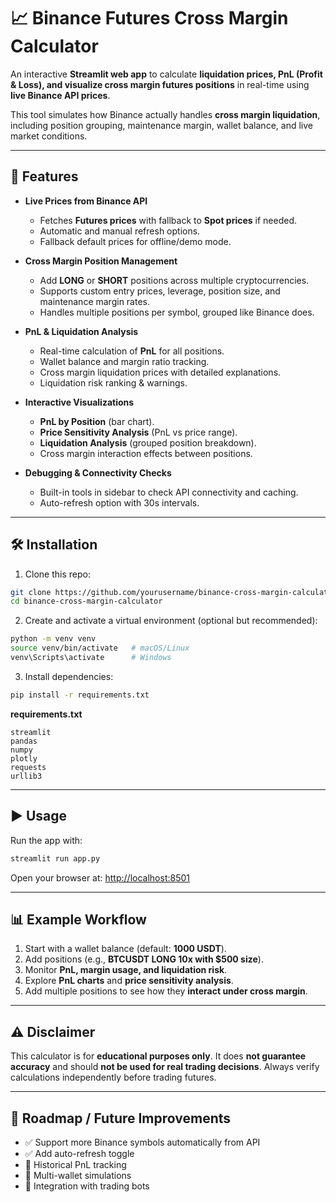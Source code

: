 # 📈 Binance Futures Cross Margin Calculator

An interactive **Streamlit web app** to calculate **liquidation prices, PnL (Profit & Loss), and visualize cross margin futures positions** in real-time using **live Binance API prices**.

This tool simulates how Binance actually handles **cross margin liquidation**, including position grouping, maintenance margin, wallet balance, and live market conditions.

---

## 🚀 Features

* **Live Prices from Binance API**

  * Fetches **Futures prices** with fallback to **Spot prices** if needed.
  * Automatic and manual refresh options.
  * Fallback default prices for offline/demo mode.

* **Cross Margin Position Management**

  * Add **LONG** or **SHORT** positions across multiple cryptocurrencies.
  * Supports custom entry prices, leverage, position size, and maintenance margin rates.
  * Handles multiple positions per symbol, grouped like Binance does.

* **PnL & Liquidation Analysis**

  * Real-time calculation of **PnL** for all positions.
  * Wallet balance and margin ratio tracking.
  * Cross margin liquidation prices with detailed explanations.
  * Liquidation risk ranking & warnings.

* **Interactive Visualizations**

  * **PnL by Position** (bar chart).
  * **Price Sensitivity Analysis** (PnL vs price range).
  * **Liquidation Analysis** (grouped position breakdown).
  * Cross margin interaction effects between positions.

* **Debugging & Connectivity Checks**

  * Built-in tools in sidebar to check API connectivity and caching.
  * Auto-refresh option with 30s intervals.

---

## 🛠️ Installation

1. Clone this repo:

```bash
git clone https://github.com/yourusername/binance-cross-margin-calculator.git
cd binance-cross-margin-calculator
```

2. Create and activate a virtual environment (optional but recommended):

```bash
python -m venv venv
source venv/bin/activate   # macOS/Linux
venv\Scripts\activate      # Windows
```

3. Install dependencies:

```bash
pip install -r requirements.txt
```

**requirements.txt**

```
streamlit
pandas
numpy
plotly
requests
urllib3
```

---

## ▶️ Usage

Run the app with:

```bash
streamlit run app.py
```

Open your browser at: [http://localhost:8501](http://localhost:8501)

---

## 📊 Example Workflow

1. Start with a wallet balance (default: **1000 USDT**).
2. Add positions (e.g., **BTCUSDT LONG 10x with \$500 size**).
3. Monitor **PnL, margin usage, and liquidation risk**.
4. Explore **PnL charts** and **price sensitivity analysis**.
5. Add multiple positions to see how they **interact under cross margin**.

---

## ⚠️ Disclaimer

This calculator is for **educational purposes only**.
It does **not guarantee accuracy** and should **not be used for real trading decisions**.
Always verify calculations independently before trading futures.

---

## 📌 Roadmap / Future Improvements

* ✅ Support more Binance symbols automatically from API
* ✅ Add auto-refresh toggle
* 🔲 Historical PnL tracking
* 🔲 Multi-wallet simulations
* 🔲 Integration with trading bots

